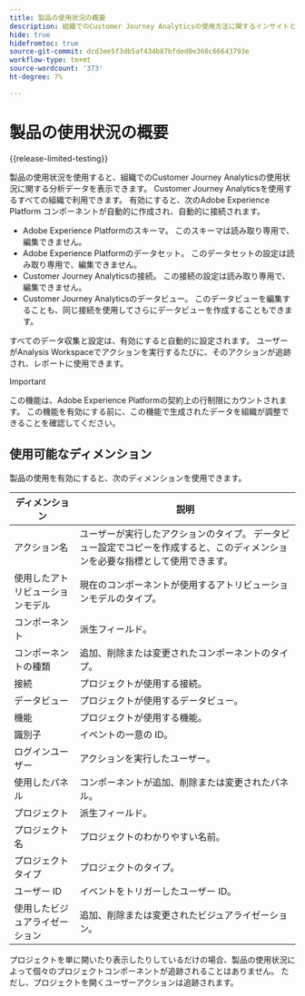 ```yaml
---
title: 製品の使用状況の概要
description: 組織でのCustomer Journey Analyticsの使用方法に関するインサイトとレポートを表示します。
hide: true
hidefromtoc: true
source-git-commit: dcd3ee5f3db5af434b87bfded0e360c66643793e
workflow-type: tm+mt
source-wordcount: '373'
ht-degree: 7%

---
```


# 製品の使用状況の概要

{{release-limited-testing}}

製品の使用状況を使用すると、組織でのCustomer Journey Analyticsの使用状況に関する分析データを表示できます。 Customer Journey Analyticsを使用するすべての組織で利用できます。 有効にすると、次のAdobe Experience Platform コンポーネントが自動的に作成され、自動的に接続されます。

* Adobe Experience Platformのスキーマ。 このスキーマは読み取り専用で、編集できません。
* Adobe Experience Platformのデータセット。 このデータセットの設定は読み取り専用で、編集できません。
* Customer Journey Analyticsの接続。 この接続の設定は読み取り専用で、編集できません。
* Customer Journey Analyticsのデータビュー。 このデータビューを編集することも、同じ接続を使用してさらにデータビューを作成することもできます。

すべてのデータ収集と設定は、有効にすると自動的に設定されます。 ユーザーがAnalysis Workspaceでアクションを実行するたびに、そのアクションが追跡され、レポートに使用できます。

>[!IMPORTANT]
>
>この機能は、Adobe Experience Platformの契約上の行制限にカウントされます。 この機能を有効にする前に、この機能で生成されたデータを組織が調整できることを確認してください。

## 使用可能なディメンション

製品の使用を有効にすると、次のディメンションを使用できます。

| ディメンション | 説明 |
| --- | --- |
| アクション名 | ユーザーが実行したアクションのタイプ。 データビュー設定でコピーを作成すると、このディメンションを必要な指標として使用できます。 |
| 使用したアトリビューションモデル | 現在のコンポーネントが使用するアトリビューションモデルのタイプ。 |
| コンポーネント | 派生フィールド。 |
| コンポーネントの種類 | 追加、削除または変更されたコンポーネントのタイプ。 |
| 接続 | プロジェクトが使用する接続。 |
| データビュー | プロジェクトが使用するデータビュー。 |
| 機能 | プロジェクトが使用する機能。 |
| 識別子 | イベントの一意の ID。 |
| ログインユーザー | アクションを実行したユーザー。 |
| 使用したパネル | コンポーネントが追加、削除または変更されたパネル。 |
| プロジェクト | 派生フィールド。 |
| プロジェクト名 | プロジェクトのわかりやすい名前。 |
| プロジェクトタイプ | プロジェクトのタイプ。 |
| ユーザー ID | イベントをトリガーしたユーザー ID。 |
| 使用したビジュアライゼーション | 追加、削除または変更されたビジュアライゼーション。 |

プロジェクトを単に開いたり表示したりしているだけの場合、製品の使用状況によって個々のプロジェクトコンポーネントが追跡されることはありません。 ただし、プロジェクトを開くユーザーアクションは追跡されます。
